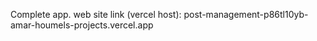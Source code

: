 Complete app.
web site link (vercel host):
post-management-p86tl10yb-amar-houmels-projects.vercel.app
